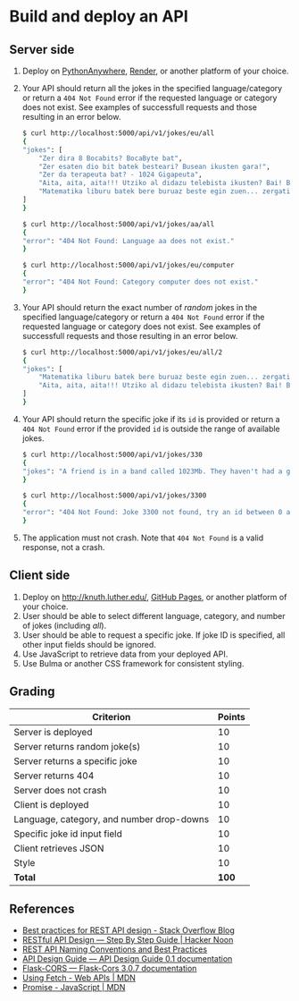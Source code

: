 # Build and deploy an API

## Server side

1. Deploy on [PythonAnywhere](https://www.pythonanywhere.com/), [Render](https://render.com/), or another platform of your choice.
2. Your API should return all the jokes in the specified language/category or return a `404 Not Found` error if the requested language or category does not exist. See examples of successfull requests and those resulting in an error below.

    ```bash
    $ curl http://localhost:5000/api/v1/jokes/eu/all
    {
    "jokes": [
        "Zer dira 8 Bocabits? BocaByte bat",
        "Zer esaten dio bit batek besteari? Busean ikusten gara!",
        "Zer da terapeuta bat? - 1024 Gigapeuta",
        "Aita, aita, aita!!! Utziko al didazu telebista ikusten? Bai! Baina pizten ez!",
        "Matematika liburu batek bere buruaz beste egin zuen... zergatik? Problema asko zituelako."
    ]
    }
    ```

    ```bash
    $ curl http://localhost:5000/api/v1/jokes/aa/all
    {
    "error": "404 Not Found: Language aa does not exist."
    }
    ```

    ```bash
    $ curl http://localhost:5000/api/v1/jokes/eu/computer
    {
    "error": "404 Not Found: Category computer does not exist."
    }
    ```

3. Your API should return the exact number of *random* jokes in the specified language/category or return a `404 Not Found` error if the requested language or category does not exist. See examples of successfull requests and those resulting in an error below.

    ```bash
    $ curl http://localhost:5000/api/v1/jokes/eu/all/2
    {
    "jokes": [
        "Matematika liburu batek bere buruaz beste egin zuen... zergatik? Problema asko zituelako.",
        "Aita, aita, aita!!! Utziko al didazu telebista ikusten? Bai! Baina pizten ez!"
    ]
    }
    ```

4. Your API should return the specific joke if its `id` is provided or return a `404 Not Found` error if the provided `id` is outside the range of available jokes.

    ```bash
    $ curl http://localhost:5000/api/v1/jokes/330
    {
    "jokes": "A friend is in a band called 1023Mb. They haven't had a gig yet."
    }
    ```

    ```bash
    $ curl http://localhost:5000/api/v1/jokes/3300
    {
    "error": "404 Not Found: Joke 3300 not found, try an id between 0 and 952"
    }
    ```

5. The application must not crash. Note that `404 Not Found` is a valid response, not a crash.

## Client side

1. Deploy on <http://knuth.luther.edu/>, [GitHub Pages](https://pages.github.com/), or another platform of your choice.
2. User should be able to select different language, category, and number of jokes (including *all*).
3. User should be able to request a specific joke. If joke ID is specified, all other input fields should be ignored.
4. Use JavaScript to retrieve data from your deployed API.
5. Use Bulma or another CSS framework for consistent styling.

## Grading

| Criterion                                 | Points  |
| ----------------------------------------- | ------- |
| Server is deployed                        | 10      |
| Server returns random joke(s)             | 10      |
| Server returns a specific joke            | 10      |
| Server returns 404                        | 10      |
| Server does not crash                     | 10      |
| Client is deployed                        | 10      |
| Language, category, and number drop-downs | 10      |
| Specific joke id input field              | 10      |
| Client retrieves JSON                     | 10      |
| Style                                     | 10      |
| **Total**                                 | **100** |

## References

- [Best practices for REST API design - Stack Overflow Blog](https://stackoverflow.blog/2020/03/02/best-practices-for-rest-api-design/)
- [RESTful API Design — Step By Step Guide | Hacker Noon](https://hackernoon.com/restful-api-design-step-by-step-guide-2f2c9f9fcdbf)
- [REST API Naming Conventions and Best Practices](https://restfulapi.net/resource-naming/)
- [API Design Guide — API Design Guide 0.1 documentation](https://apiguide.readthedocs.io/en/latest/)
- [Flask-CORS — Flask-Cors 3.0.7 documentation](https://flask-cors.readthedocs.io/en/latest/)
- [Using Fetch - Web APIs | MDN](https://developer.mozilla.org/en-US/docs/Web/API/Fetch_API/Using_Fetch)
- [Promise - JavaScript | MDN](https://developer.mozilla.org/en-US/docs/Web/JavaScript/Reference/Global_Objects/Promise)
